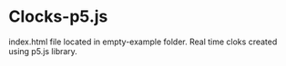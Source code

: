 # Clocks-p5.js
index.html file located in empty-example folder.
Real time cloks created using p5.js library.
